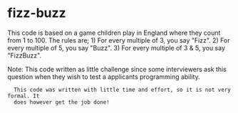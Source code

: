 # fizz-buzz
This code is based on a game children play in England where they count from 1 to 100. 
The rules are;
    1) For every multiple of 3, you say "Fizz".
    2) For every multiple of 5, you say "Buzz". 
    3) For every multiple of 3 &amp; 5, you say "FizzBuzz".

Note: This code written as little challenge since some interviewers ask this question 
      when they wish to test a applicants programming ability.
      
      This code was written with little time and effort, so it is not very formal. It 
      does however get the job done!
